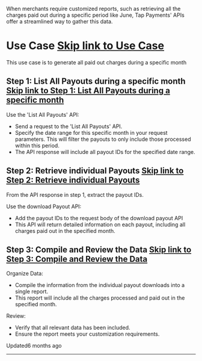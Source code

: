 When merchants require customized reports, such as retrieving all the charges paid out during a specific period like June, Tap Payments' APIs offer a streamlined way to gather this data.

# Use Case   [Skip link to Use Case](https://developers.tap.company/docs/reports-concepts\#use-case)

This use case is to generate all paid out charges during a specific month

## Step 1: List All Payouts during a specific month   [Skip link to Step 1: List All Payouts during a specific month](https://developers.tap.company/docs/reports-concepts\#step-1-list-all-payouts-during-a-specific-month)

Use the 'List All Payouts' API:

- Send a request to the 'List All Payouts' API.
- Specify the date range for this specific month in your request parameters. This will filter the payouts to only include those processed within this period.
- The API response will include all payout IDs for the specified date range.

## Step 2: Retrieve individual Payouts   [Skip link to Step 2: Retrieve individual Payouts](https://developers.tap.company/docs/reports-concepts\#step-2-retrieve-individual-payouts)

From the API response in step 1, extract the payout IDs.

Use the download Payout API:

- Add the payout IDs to the request body of the download payout API
- This API will return detailed information on each payout, including all charges paid out in the specified month.

## Step 3: Compile and Review the Data   [Skip link to Step 3: Compile and Review the Data](https://developers.tap.company/docs/reports-concepts\#step-3-compile-and-review-the-data)

Organize Data:

- Compile the information from the individual payout downloads into a single report.
- This report will include all the charges processed and paid out in the specified month.

Review:

- Verify that all relevant data has been included.
- Ensure the report meets your customization requirements.

Updated6 months ago

* * *